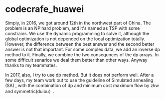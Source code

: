 # codecrafe_huawei

Simply, in 2016, we got around 12th in the northwest part of China.
The problem is an NP hard problem, and it's named as TSP with some constrains.
We use the dynamic programming to solve it, although the global optimization is not depended on the local optimization totally. However, 
the difference between the best answer and the second better answer is not that important.
For some complex data, we add an inverse dp method to it. Finally, we combine the two consequnces of the dp arrays. In some difficult 
senarios we deal them better than other ways.
Anyway thanks to my teammates.

In 2017, also, I try to use dp method. But it does not perform well. After a few days, my team work out to use the guideline of 
Simulated annealing (SA) , with the combination of dp and minimum cost maximum flow by zkw and symmetric(duiou）.
